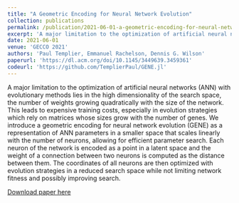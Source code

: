 ```yaml
---
title: "A Geometric Encoding for Neural Network Evolution"
collection: publications
permalink: /publication/2021-06-01-a-geometric-encoding-for-neural-network-evolution
excerpt: 'A major limitation to the optimization of artificial neural networks (ANN) with evolutionary methods lies in the high dimensionality of the search space, the number of weights growing quadratically with the size of the network. This leads to expensive training costs, especially in evolution strategies which rely on matrices whose sizes grow with the number of genes. We introduce a geometric encoding for neural network evolution (GENE) as a representation of ANN parameters in a smaller space that scales linearly with the number of neurons, allowing for efficient parameter search. Each neuron of the network is encoded as a point in a latent space and the weight of a connection between two neurons is computed as the distance between them. The coordinates of all neurons are then optimized with evolution strategies in a reduced search space while not limiting network fitness and possibly improving search.'
date: 2021-06-01
venue: 'GECCO 2021'
authors: 'Paul Templier, Emmanuel Rachelson, Dennis G. Wilson'
paperurl: 'https://dl.acm.org/doi/10.1145/3449639.3459361'
codeurl: 'https://github.com/TemplierPaul/GENE.jl'
---
```

A major limitation to the optimization of artificial neural networks (ANN) with evolutionary methods lies in the high dimensionality of the search space, the number of weights growing quadratically with the size of the network. This leads to expensive training costs, especially in evolution strategies which rely on matrices whose sizes grow with the number of genes. We introduce a geometric encoding for neural network evolution (GENE) as a representation of ANN parameters in a smaller space that scales linearly with the number of neurons, allowing for efficient parameter search. Each neuron of the network is encoded as a point in a latent space and the weight of a connection between two neurons is computed as the distance between them. The coordinates of all neurons are then optimized with evolution strategies in a reduced search space while not limiting network fitness and possibly improving search.

[Download paper here](https://dl.acm.org/doi/10.1145/3449639.3459361)
